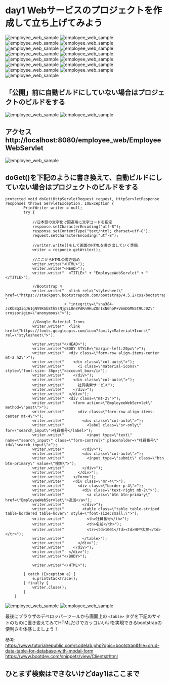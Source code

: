 # day1 Webサービスのプロジェクトを作成して立ち上げてみよう

![employee_web_sample](images/make_web_01.png)
![employee_web_sample](images/make_web_02.png)
![employee_web_sample](images/make_web_03.png)
![employee_web_sample](images/make_web_04.png)
![employee_web_sample](images/make_web_05.png)
![employee_web_sample](images/make_web_06.png)
![employee_web_sample](images/make_web_07.png)
![employee_web_sample](images/make_web_08.png)
![employee_web_sample](images/make_web_09.png)
![employee_web_sample](images/make_web_10.png)
![employee_web_sample](images/make_web_11.png)
![employee_web_sample](images/make_web_12.png)
![employee_web_sample](images/make_web_13.png)
![employee_web_sample](images/make_web_14.png)
![employee_web_sample](images/make_web_15.png)

## 「公開」前に自動ビルドにしていない場合はプロジェクトのビルドをする
![employee_web_sample](images/make_web_16.png)
![employee_web_sample](images/make_web_17.png)

## アクセス http://localhost:8080/employee_web/EmployeeWebServlet

![employee_web_sample](images/make_web_18.png)

## doGet()を下記のように書き換えて、自動ビルドにしていない場合はプロジェクトのビルドをする
```
protected void doGet(HttpServletRequest request, HttpServletResponse response) throws ServletException, IOException {
        PrintWriter writer = null;
        try {

            //日本語の文字化け回避用に文字コードを指定
        	response.setCharacterEncoding("utf-8");
        	response.setContentType("text/html; charset=utf-8");
        	request.setCharacterEncoding("utf-8");

            //writer.write()をして画面のHTMLを書き出していく準備
            writer = response.getWriter();

            //ここからHTMLの書き始め
            writer.write("<HTML>");
            writer.write("<HEAD>");
            writer.write("  <TITLE>" + "EmployeeWebServlet" + "</TITLE>");

            //Bootstrap 4
            writer.write("  <link rel=\"stylesheet\" href=\"https://stackpath.bootstrapcdn.com/bootstrap/4.5.2/css/bootstrap.min.css\" "
                          + "integrity=\"sha384-JcKb8q3iqJ61gNV9KGb8thSsNjpSL0n8PARn9HuZOnIxN0hoP+VmmDGMN5t9UJ0Z\" crossorigin=\"anonymous\">");

            //Google Material Icons
            writer.write("  <link href=\"https://fonts.googleapis.com/icon?family=Material+Icons\" rel=\"stylesheet\">");

            writer.write("</HEAD>");
            writer.write("<BODY STYLE=\"margin-left:20px\">");
            writer.write("  <div class=\"form-row align-items-center mt-2 h2\">");
            writer.write("    <div class=\"col-auto\">");
            writer.write("      <i class=\"material-icons\" style=\"font-size: 36px;\">account_box</i>");
            writer.write("    </div>");
            writer.write("    <div class=\"col-auto\">");
            writer.write("      社員検索サービス");
            writer.write("    </div>");
            writer.write("  </div>");
            writer.write("  <div class=\"mt-2\">");
            writer.write("    <form action=\"EmployeeWebServlet\" method=\"post\">");
            writer.write("      <div class=\"form-row align-items-center mt-4\">");
            writer.write("        <div class=\"col-auto\">");
            writer.write("          <label class=\"sr-only\" for=\"search_input\">社員番号</label>");
            writer.write("          <input type=\"text\" name=\"search_input\" class=\"form-control\" placeholder=\"社員番号\" id=\"search_input\">");
            writer.write("        </div>");
            writer.write("        <div class=\"col-auto\">");
            writer.write("          <input type=\"submit\" class=\"btn btn-primary\" value=\"検索\">");
            writer.write("        </div>");
            writer.write("      </div>");
            writer.write("    </form>");
            writer.write("    <div class=\"mr-4\">");
            writer.write("      <div class=\"border p-4\">");
            writer.write("        <div class=\"text-right mb-2\">");
            writer.write("          <a class=\"btn btn-primary\" href=\"EmployeeWebServlet\">追加</a>");
            writer.write("        </div>");
            writer.write("        <table class=\"table table-striped table-bordered table-hover\" style=\"font-size:small;\">");
            writer.write("          <th>社員番号</th>");
            writer.write("          <th>名前</th>");
            writer.write("          <tr><td>1001</td><td>田中太郎</td></tr>");
            writer.write("        </table>");
            writer.write("      </div>");
            writer.write("    </div>");
            writer.write("  </div>");
            writer.write("</BODY>");

            writer.write("</HTML>");

        } catch (Exception e) {
            e.printStackTrace();
        } finally {
            writer.close();
        }
	}

```

![employee_web_sample](images/make_web_19.png)
![employee_web_sample](images/make_web_20.png)    


最後にブラウザのデベロッパーツールから画面上の `<table>` タグを下記のサイトのものに置き変えてみてHTMLだけでカッコいいUIを実現できるbootstrapの便利さを体感しましょう！  

参考:  
https://www.tutorialrepublic.com/codelab.php?opic=bootstrap&file=crud-data-table-for-database-with-modal-form  
https://www.bootdey.com/snippets/view/Clients#html

## ひとまず検索はできないけどday1はここまで